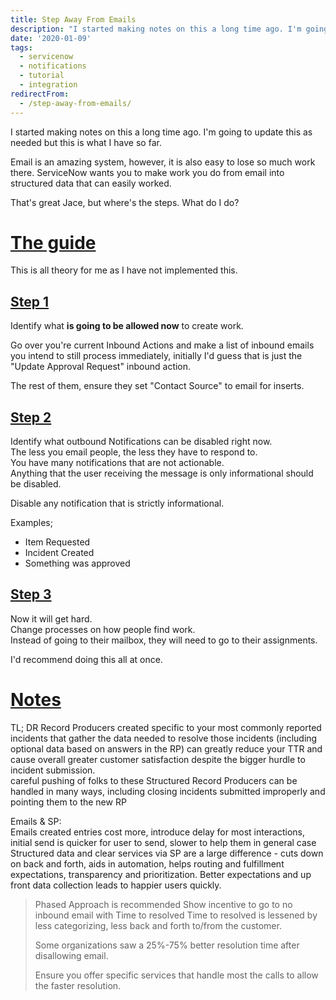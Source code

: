 ```yaml
---
title: Step Away From Emails
description: "I started making notes on this a long time ago. I'm going to update this as needed but this is what I have so far.\r\n\r\nEmail is an amazing system, however, it..."
date: '2020-01-09'
tags:
  - servicenow
  - notifications
  - tutorial
  - integration
redirectFrom:
  - /step-away-from-emails/
---
```


<!--StartFragment-->

I started making notes on this a long time ago. I'm going to update this as needed but this is what I have so far.

Email is an amazing system, however, it is also easy to lose so much work there. ServiceNow wants you to make work you do from email into structured data that can easily worked.

That's great Jace, but where's the steps. What do I do?

# [The guide](https://jace.pro/post/2020-01-09-step-away-from-emails-guide/#the-guide)

This is all theory for me as I have not implemented this.

## [Step 1](https://jace.pro/post/2020-01-09-step-away-from-emails-guide/#step-1)

Identify what **is going to be allowed now** to create work.

Go over you're current Inbound Actions and make a list of inbound emails you intend to still process immediately, initially I'd guess that is just the "Update Approval Request" inbound action.

The rest of them, ensure they set "Contact Source" to email for inserts.

## [Step 2](https://jace.pro/post/2020-01-09-step-away-from-emails-guide/#step-2)

Identify what outbound Notifications can be disabled right now.\
The less you email people, the less they have to respond to.\
You have many notifications that are not actionable.\
Anything that the user receiving the message is only informational should be disabled.

Disable any notification that is strictly informational.

Examples;

* Item Requested
* Incident Created
* Something was approved

## [Step 3](https://jace.pro/post/2020-01-09-step-away-from-emails-guide/#step-3)

Now it will get hard.\
Change processes on how people find work.\
Instead of going to their mailbox, they will need to go to their assignments.

I'd recommend doing this all at once.

# [Notes](https://jace.pro/post/2020-01-09-step-away-from-emails-guide/#notes)

TL; DR Record Producers created specific to your most commonly reported incidents that gather the data needed to resolve those incidents (including optional data based on answers in the RP) can greatly reduce your TTR and cause overall greater customer satisfaction despite the bigger hurdle to incident submission.\
careful pushing of folks to these Structured Record Producers can be handled in many ways, including closing incidents submitted improperly and pointing them to the new RP

Emails & SP:\
Emails created entries cost more, introduce delay for most interactions, initial send is quicker for user to send, slower to help them in general case\
Structured data and clear services via SP are a large difference - cuts down on back and forth, aids in automation, helps routing and fulfillment expectations, transparency and prioritization. Better expectations and up front data collection leads to happier users quickly.

> Phased Approach is recommended Show incentive to go to no inbound email with Time to resolved Time to resolved is lessened by less categorizing, less back and forth to/from the customer.
>
> Some organizations saw a 25%-75% better resolution time after disallowing email.
>
> Ensure you offer specific services that handle most the calls to allow the faster resolution.

<!--EndFragment-->